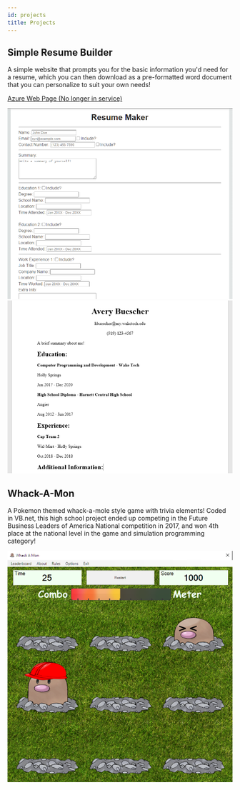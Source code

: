 ```yaml
---
id: projects
title: Projects
---
```


## Simple Resume Builder

A simple website that prompts you for the basic information you'd need for a resume, which you can then download as a pre-formatted word document that you can personalize to suit your own needs!

[Azure Web Page (No longer in service)](https://aresumebuilder.azurewebsites.net/)

![Simple Resume Builder](./assets/ResumeProject.png)
![Simple Resume Builder](./assets/ResumeProject2.png)


## Whack-A-Mon

A Pokemon themed whack-a-mole style game with trivia elements! Coded in VB.net, this high school project ended up competing in the Future Business Leaders of America National competition in 2017, and won 4th place at the national level in the game and simulation programming category!

![Whack-A-Mon](./assets/WhackAMon.png)
